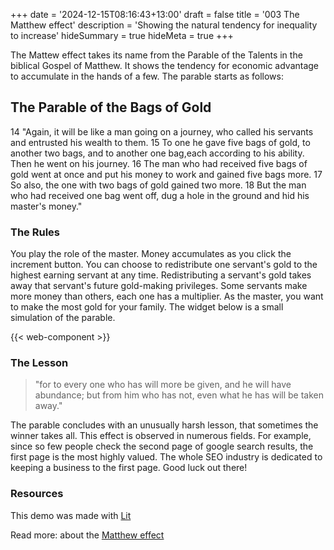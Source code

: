 +++
date = '2024-12-15T08:16:43+13:00'
draft = false
title = '003 The Matthew effect'
description = 'Showing the natural tendency for inequality to increase'
hideSummary = true
hideMeta = true
+++

The Mattew effect takes its name from the Parable of the Talents in the biblical Gospel of Matthew. It shows the tendency for economic advantage to accumulate in the hands of a few. The parable starts as follows:

## The Parable of the Bags of Gold
14 "Again, it will be like a man going on a journey, who called his servants and entrusted his wealth to them. 15 To one he gave five bags of gold, to another two bags, and to another one bag,each according to his ability. Then he went on his journey. 16 The man who had received five bags of gold went at once and put his money to work and gained five bags more. 17 So also, the one with two bags of gold gained two more. 18 But the man who had received one bag went off, dug a hole in the ground and hid his master's money."

### The Rules

You play the role of the master. Money accumulates as you click the increment button. You can choose to redistribute one servant's gold to the highest earning servant at any time. Redistributing a servant's gold takes away that servant's future gold-making privileges. Some servants make more money than others, each one has a multiplier. As the master, you want to make the most gold for your family. The widget below is a small simulation of the parable.

{{< web-component >}}

### The Lesson
> "for to every one who has will more be given, and he will have abundance; but from him who has not, even what he has will be taken away."

The parable concludes with an unusually harsh lesson, that sometimes the winner takes all. This effect is observed in numerous fields. For example, since so few people check the second page of google search results, the first page is the most highly valued. The whole SEO industry is dedicated to keeping a business to the first page. Good luck out there!

### Resources
This demo was made with [Lit](https://lit.dev)

Read more: about the [Matthew effect](https://en.wikipedia.org/wiki/Matthew_effect)